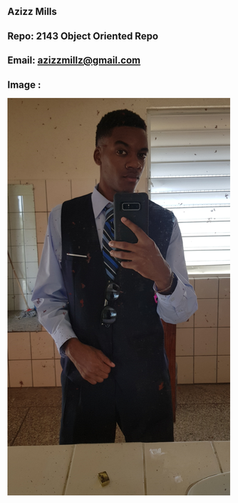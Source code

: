 ## Azizz Mills
## Repo: 2143 Object Oriented Repo 
## Email: azizzmillz@gmail.com
## Image :
<img src= "Pic.JPG" width="500">
